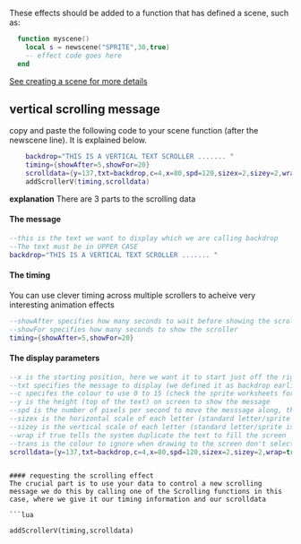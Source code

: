 These effects should be added to a function that has defined a scene, such as:

```lua
  function myscene()
    local s = newscene("SPRITE",30,true) 
    -- effect code goes here
  end
```
[See creating a scene for more details](https://github.com/HurrayBanana/DemoSceneCK/blob/main/CreatingAScene.md)

## vertical scrolling message

copy and paste the following code to your scene function (after the newscene line). It is explained below.

```lua
	backdrop="THIS IS A VERTICAL TEXT SCROLLER ....... "
	timing={showAfter=5,showFor=20}
	scrolldata={y=137,txt=backdrop,c=4,x=80,spd=120,sizex=2,sizey=2,wrap=true,trans=0}
	addScrollerV(timing,scrolldata)
```

**explanation** There are 3 parts to the scrolling data

#### The message
```lua
--this is the text we want to display which we are calling backdrop
--The text must be in UPPER CASE
backdrop="THIS IS A VERTICAL TEXT SCROLLER ....... "
``` 

#### The timing
You can use clever timing across multiple scrollers to acheive very interesting animation effects
```lua
--showAfter specifies how many seconds to wait before showing the scroller
--showFor specifies how many seconds to show the scroller
timing={showAfter=5,showFor=20}
```
#### The display parameters
```lua
--x is the starting position, here we want it to start just off the right hand side of the screen
--txt specifies the message to display (we defined it as backdrop earlier)
--c specifes the colour to use 0 to 15 (check the sprite worksheets for the colours)
--y is the height (top of the text) on screen to show the message
--spd is the number of pixels per second to move the messsage along, this would take a letter 4 seconds to cross the screen
--sizex is the horizontal scale of each letter (standard letter/sprite is 8 pixels wide)
--sizey is the vertical scale of each letter (standard letter/sprite is 8 pixels tall)
--wrap if true tells the system duplicate the text to fill the screen
--trans is the colour to ignore when drawing to the screen don't select 12 as all the text is set in this colour
scrolldata={y=137,txt=backdrop,c=4,x=80,spd=120,sizex=2,sizey=2,wrap=true,trans=0}
```
```

#### requesting the scrolling effect
The crucial part is to use your data to control a new scrolling message we do this by calling one of the Scrolling functions in this case, where we give it our timing information and our scrolldata

```lua

addScrollerV(timing,scrolldata)
```


